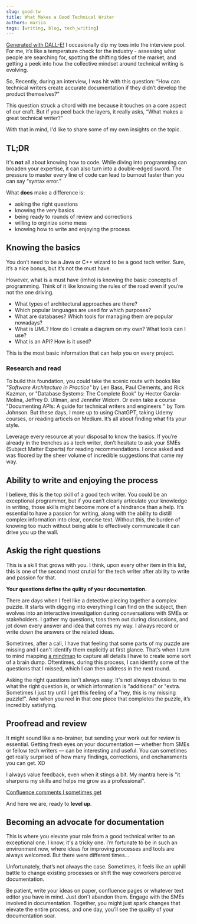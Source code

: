 ```yaml
---
slug: good-tw
title: What Makes a Good Technical Writer
authors: mariia
tags: [writing, blog, tech_writing]
---
```


[Generated with DALL-E!](../static/img/tech-writer-pic.webp)
I occasionally dip my toes into the interview pool. For me, it’s like a temperature check for the industry - assessing what people are searching for, spotting the shifting tides of the market, and getting a peek into how the collective mindset around technical writing is evolving.

So, Recently, during an interview, I was hit with this question: “How can technical writers create accurate documentation if they didn’t develop the product themselves?”

This question struck a chord with me because it touches on a core aspect of our craft. But if you peel back the layers, it really asks, “What makes a great technical writer?”

With that in mind, I'd like to share some of my own insights on the topic.

<!--truncate-->

## TL;DR

It's **not** all about knowing how to code. 
While diving into programming can broaden your expertise, it can also turn into a double-edged sword. The pressure to master every line of code can lead to burnout faster than you can say “syntax error.”

What **does** make a difference is: 
- asking the right questions
- knowing the very basics
- being ready to rounds of review and corrections
- willing to orginize some mess
- knowing how to write and enjoying the process

## Knowing the basics

You don’t need to be a Java or C++ wizard to be a good tech writer. Sure, it’s a nice bonus, but it’s not the must have.

However, what is a must have (imho) is knowing the basic concepts of programming. Think of it like knowing the rules of the road even if you’re not the one driving.

- What types of architectural approaches are there?
- Which popular languages are used for which purposes?
- What are databases? Which tools for managing them are popular nowadays?
- What is UML? How do I create a diagram on my own? What tools can I use?
- What is an API? How is it used?

This is the most basic information that can help you on every project.

### Research and read

To build this foundation, you could take the scenic route with books like *"Software Architecture in Practice"* by Len Bass, Paul Clements, and Rick Kazman, or "Database Systems: The Complete Book" by Hector Garcia-Molina, Jeffrey D. Ullman, and Jennifer Widom. Or even take a course "Documenting APIs: A guide for technical writers and engineers
" by Tom Johnson.
But these days, I more up to using ChatGPT, taking Udemy courses, or reading articels on Medium. It’s all about finding what fits your style.

Leverage every resource at your disposal to know the basics. If you’re already in the trenches as a tech writer, don’t hesitate to ask your SMEs (Subject Matter Experts) for reading recommendations.  I once asked and was floored by the sheer volume of incredible suggestions that came my way.

## Ability to write and enjoying the process

I believe, this is the top skill of a good tech writer. You could be an exceptional programmer, but if you can’t clearly articulate your knowledge in writing, those skills might become more of a hindrance than a help. It’s essential to have a passion for writing, along with the ability to distill complex information into clear, concise text. Without this, the burden of knowing too much without being able to effectively communicate it can drive you up the wall.

## Askig the right questions

This is a skill that grows with you. I think, upon every other item in this list, this is one of the second most crutial for the tech writer after ability to write and passion for that.

**Your questions define the qulity of your documentation.**

There are days when I feel like a detective piecing together a complex puzzle. It starts with digging into everything I can find on the subject, then evolves into an interactive investigation during conversations with SMEs or stakeholders. I gather my questions, toss them out during discussions, and jot down every answer and idea that comes my way.  I always record or write down the answers or the related ideas.

Sometimes, after a call, I have that feeling that some parts of my puzzle are missing and I can't identify them explicitly at first glance. That’s when I turn to mind mapping [a mindmap](./2024-07-16-mindmaps/2024-07-16-long-blog-post.md) to capture all details I have to create some sort of a brain dump. Oftentimes, during this process, I can identify some of the questions that I missed, which I can then address in the next round.

Asking the right questions isn’t always easy. It's not always obvious to me what the right question is, or which information is "additional" or "extra. Sometimes I just try until I get this feeling of a "hey, this is my missing puzzle!". And when you reel in that one piece that completes the puzzle, it’s incredibly satisfying.

## Proofread and review

It might sound like a no-brainer, but sending your work out for review is essential. Getting fresh eyes on your documentation — whether from SMEs or fellow tech writers — can be interesting and useful.  You can sometimes get really surprised of how many findings, corrections, and enchansments you can get. XD

I always value feedback, even when it stings a bit. My mantra here is "it sharpens my skills and helps me grow as a professional".

[Confluence comments I sometimes get](../static/img/comment-confluence.png "comments I get sometimes")

And here we are, ready to **level up**.

## Becoming an advocate for documentation
This is where you elevate your role from a good technical writer to an exceptional one. I know, it's a tricky one. I’m fortunate to be in such an environment now, where ideas for improving processes and tools are always welcomed.
But there were different times...

Unfortunately, that’s not always the case. Sometimes, it feels like an uphill battle to change existing processes or shift the way coworkers perceive documentation.

Be patient, write your ideas on paper, confluence pages or whatever text editor you have in mind.
Just don't abandon them. Engage with the SMEs involved in documentation. Together, you might just spark changes that elevate the entire process, and one day, you’ll see the quality of your documentation soar.


